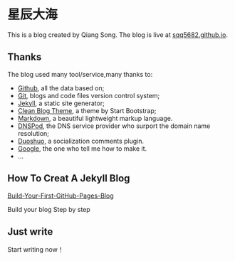 # 星辰大海

This is a blog created by Qiang Song. The blog is live at [sqq5682.github.io](http://sqq5682.github.io/).

## Thanks

The blog used many tool/service,many thanks to:

* [Github](https://github.com/), all the data based on;
* [Git](https://git-scm.com/), blogs and code files version control system;
* [Jekyll](http://jekyllrb.com/), a static site generator;
* [Clean Blog Theme](https://github.com/IronSummitMedia/startbootstrap-clean-blog-jekyll), a theme by Start Bootstrap;
* [Markdown](https://daringfireball.net/projects/markdown/), a beautiful lightweight markup language.
* [DNSPod](https://www.dnspod.cn/), the DNS service provider who surport the domain name resolution;
* [Duoshuo](http://duoshuo.com/), a socialization comments plugin.
* [Google](http://google.com), the one who tell me how to make it.
* …

## How To Creat A Jekyll Blog

[Build-Your-First-GitHub-Pages-Blog](http://azeril.me/blog/Build-Your-First-GitHub-Pages-Blog.html)

Build your blog Step by step
## Just write

Start writing now！
